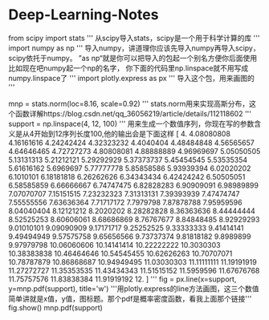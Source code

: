 # Deep-Learning-Notes
from scipy import stats
'''
从scipy导入stats，scipy是一个用于科学计算的库
'''
import numpy as np
'''
导入numpy，讲道理你应该先导入numpy再导入scipy，scipy依托于numpy。
”as np“就是你可以把导入的包起一个别名方便你后面使用比如现在吧numpy起一个np的名字，
你下面的代码里np.linspace就不用写成numpy.linspace了
'''
import plotly.express as px
'''
导入这个包，用来画图的
'''


mnp = stats.norm(loc=8.16, scale=0.92)
'''
stats.norm用来实现高斯分布，这个函数详解https://blog.csdn.net/qq_36056219/article/details/112118602
'''
support = np.linspace(4, 12, 100)
'''
用来生成一个数值序列，你现在写的参数含义是从4开始到12序列长度100,他的输出会是下面这样
[ 4.          4.08080808  4.16161616  4.24242424  4.32323232  4.4040404
  4.48484848  4.56565657  4.64646465  4.72727273  4.80808081  4.88888889
  4.96969697  5.05050505  5.13131313  5.21212121  5.29292929  5.37373737
  5.45454545  5.53535354  5.61616162  5.6969697   5.77777778  5.85858586
  5.93939394  6.02020202  6.1010101   6.18181818  6.26262626  6.34343434
  6.42424242  6.50505051  6.58585859  6.66666667  6.74747475  6.82828283
  6.90909091  6.98989899  7.07070707  7.15151515  7.23232323  7.31313131
  7.39393939  7.47474747  7.55555556  7.63636364  7.71717172  7.7979798
  7.87878788  7.95959596  8.04040404  8.12121212  8.2020202   8.28282828
  8.36363636  8.44444444  8.52525253  8.60606061  8.68686869  8.76767677
  8.84848485  8.92929293  9.01010101  9.09090909  9.17171717  9.25252525
  9.33333333  9.41414141  9.49494949  9.57575758  9.65656566  9.73737374
  9.81818182  9.8989899   9.97979798 10.06060606 10.14141414 10.22222222
 10.3030303  10.38383838 10.46464646 10.54545455 10.62626263 10.70707071
 10.78787879 10.86868687 10.94949495 11.03030303 11.11111111 11.19191919
 11.27272727 11.35353535 11.43434343 11.51515152 11.5959596  11.67676768
 11.75757576 11.83838384 11.91919192 12.        ]
'''
fig = px.line(x=support, y=mnp.pdf(support), title='w')
'''用plotly.express的line方法画图，这三个数值简单讲就是x值，y值，图标题。那个pdf是概率密度函数，看我上面那个链接'''
fig.show()
mnp.pdf(support)
